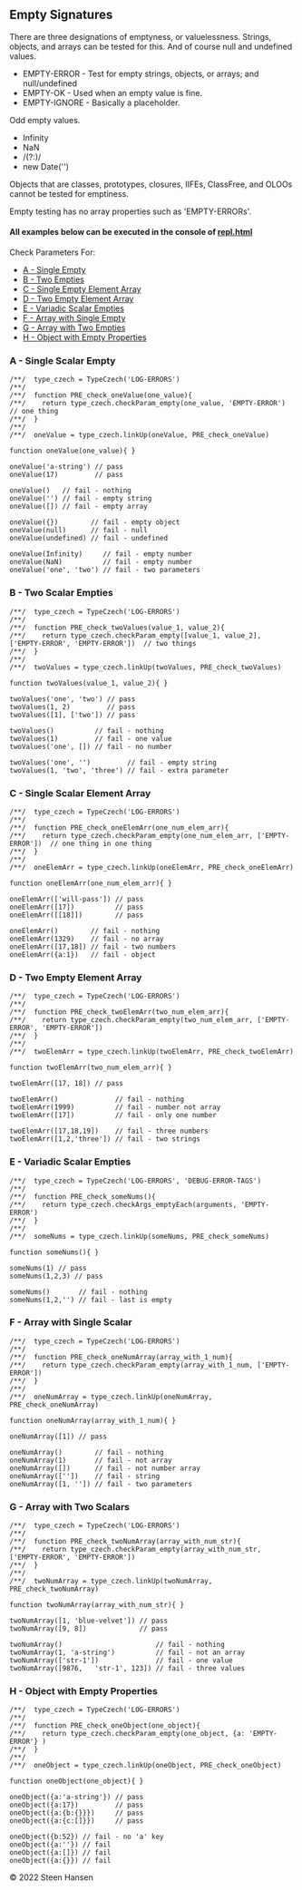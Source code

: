 
## Empty Signatures

There are three designations of emptyness, or valuelessness.
Strings, objects, and arrays can be tested for this.
And of course null and undefined values.

  - EMPTY-ERROR - Test for empty strings, objects, or arrays; and null/undefined
  - EMPTY-OK - Used when an empty value is fine.
  - EMPTY-IGNORE - Basically a placeholder.

Odd empty values. 
  - Infinity
  - NaN
  - /(?:)/
  - new Date('')

Objects that are classes, prototypes, closures, IIFEs, ClassFree, and OLOOs cannot be tested for emptiness.  

Empty testing has no array properties such as 'EMPTY-ERRORs'.


#### All examples below can be executed in the console of [repl.html](../test-collection/repl.html)

Check Parameters For:
  -  [A - Single Empty](#a)
  -  [B - Two Empties](#b)
  -  [C - Single Empty Element Array](#c)
  -  [D - Two Empty Element Array](#d)
  -  [E - Variadic Scalar Empties](#e)
  -  [F - Array with Single Empty](#f)
  -  [G - Array with Two Empties](#g)
  -  [H - Object with Empty Properties](#h)



### A - Single Scalar Empty<a id="a"></a>
```
/**/  type_czech = TypeCzech('LOG-ERRORS')
/**/  
/**/  function PRE_check_oneValue(one_value){
/**/    return type_czech.checkParam_empty(one_value, 'EMPTY-ERROR')  // one thing
/**/  }
/**/  
/**/  oneValue = type_czech.linkUp(oneValue, PRE_check_oneValue) 

function oneValue(one_value){ }

oneValue('a-string') // pass
oneValue(17)         // pass

oneValue()   // fail - nothing
oneValue('') // fail - empty string
oneValue([]) // fail - empty array

oneValue({})        // fail - empty object
oneValue(null)      // fail - null
oneValue(undefined) // fail - undefined

oneValue(Infinity)     // fail - empty number
oneValue(NaN)          // fail - empty number
oneValue('one', 'two') // fail - two parameters
```

    
### B - Two Scalar Empties<a id="b"></a>
```
/**/  type_czech = TypeCzech('LOG-ERRORS')
/**/  
/**/  function PRE_check_twoValues(value_1, value_2){
/**/    return type_czech.checkParam_empty([value_1, value_2], ['EMPTY-ERROR', 'EMPTY-ERROR'])  // two things
/**/  }
/**/  
/**/  twoValues = type_czech.linkUp(twoValues, PRE_check_twoValues) 

function twoValues(value_1, value_2){ }

twoValues('one', 'two') // pass
twoValues(1, 2)         // pass
twoValues([1], ['two']) // pass

twoValues()          // fail - nothing
twoValues(1)         // fail - one value
twoValues('one', []) // fail - no number

twoValues('one', '')         // fail - empty string
twoValues(1, 'two', 'three') // fail - extra parameter
```

### C - Single Scalar Element Array<a id="c"></a>
```
/**/  type_czech = TypeCzech('LOG-ERRORS')
/**/  
/**/  function PRE_check_oneElemArr(one_num_elem_arr){
/**/    return type_czech.checkParam_empty(one_num_elem_arr, ['EMPTY-ERROR'])  // one thing in one thing
/**/  }
/**/  
/**/  oneElemArr = type_czech.linkUp(oneElemArr, PRE_check_oneElemArr) 

function oneElemArr(one_num_elem_arr){ }

oneElemArr(['will-pass']) // pass
oneElemArr([17])          // pass
oneElemArr([[18]])        // pass

oneElemArr()        // fail - nothing
oneElemArr(1329)    // fail - no array
oneElemArr([17,18]) // fail - two numbers
oneElemArr({a:1})   // fail - object
```



### D - Two Empty Element Array<a id="d"></a>
```
/**/  type_czech = TypeCzech('LOG-ERRORS')
/**/  
/**/  function PRE_check_twoElemArr(two_num_elem_arr){
/**/    return type_czech.checkParam_empty(two_num_elem_arr, ['EMPTY-ERROR', 'EMPTY-ERROR'])
/**/  }
/**/  
/**/  twoElemArr = type_czech.linkUp(twoElemArr, PRE_check_twoElemArr) 

function twoElemArr(two_num_elem_arr){ }

twoElemArr([17, 18]) // pass

twoElemArr()              // fail - nothing
twoElemArr(1999)          // fail - number not array
twoElemArr([17])          // fail - only one number

twoElemArr([17,18,19])    // fail - three numbers
twoElemArr([1,2,'three']) // fail - two strings
```







### E - Variadic Scalar Empties<a id="e"></a>
```
/**/  type_czech = TypeCzech('LOG-ERRORS', 'DEBUG-ERROR-TAGS')
/**/  
/**/  function PRE_check_someNums(){
/**/    return type_czech.checkArgs_emptyEach(arguments, 'EMPTY-ERROR')
/**/  }
/**/  
/**/  someNums = type_czech.linkUp(someNums, PRE_check_someNums) 

function someNums(){ }

someNums(1) // pass
someNums(1,2,3) // pass

someNums()       // fail - nothing
someNums(1,2,'') // fail - last is empty
```



### F - Array with Single Scalar<a id="f"></a>
```
/**/  type_czech = TypeCzech('LOG-ERRORS')
/**/  
/**/  function PRE_check_oneNumArray(array_with_1_num){
/**/    return type_czech.checkParam_empty(array_with_1_num, ['EMPTY-ERROR'])
/**/  }
/**/  
/**/  oneNumArray = type_czech.linkUp(oneNumArray, PRE_check_oneNumArray) 

function oneNumArray(array_with_1_num){ }

oneNumArray([1]) // pass

oneNumArray()        // fail - nothing
oneNumArray(1)       // fail - not array
oneNumArray([])      // fail - not number array
oneNumArray([''])    // fail - string
oneNumArray([1, '']) // fail - two parameters
```





### G - Array with Two Scalars<a id="g"></a>
```
/**/  type_czech = TypeCzech('LOG-ERRORS')
/**/  
/**/  function PRE_check_twoNumArray(array_with_num_str){
/**/    return type_czech.checkParam_empty(array_with_num_str, ['EMPTY-ERROR', 'EMPTY-ERROR'])
/**/  }
/**/  
/**/  twoNumArray = type_czech.linkUp(twoNumArray, PRE_check_twoNumArray) 

function twoNumArray(array_with_num_str){ }

twoNumArray([1, 'blue-velvet']) // pass
twoNumArray([9, 8])             // pass

twoNumArray()                       // fail - nothing
twoNumArray(1, 'a-string')          // fail - not an array
twoNumArray(['str-1'])              // fail - one value
twoNumArray([9876,   'str-1', 123]) // fail - three values
```

### H - Object with Empty Properties<a id="h"></a>
```
/**/  type_czech = TypeCzech('LOG-ERRORS')
/**/  
/**/  function PRE_check_oneObject(one_object){
/**/    return type_czech.checkParam_empty(one_object, {a: 'EMPTY-ERROR'} )
/**/  }
/**/  
/**/  oneObject = type_czech.linkUp(oneObject, PRE_check_oneObject) 

function oneObject(one_object){ }

oneObject({a:'a-string'}) // pass
oneObject({a:17})         // pass
oneObject({a:{b:{}}})     // pass
oneObject({a:{c:[]}})     // pass

oneObject({b:52}) // fail - no 'a' key
oneObject({a:''}) // fail
oneObject({a:[]}) // fail
oneObject({a:{}}) // fail
```


&copy; 2022 Steen Hansen
